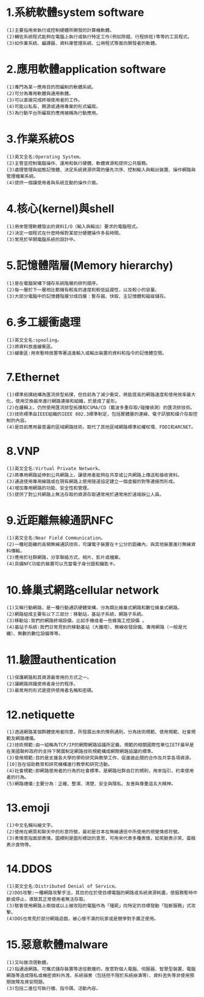 # 1.系統軟體system software
```
(1)主要指用來執行或控制硬體所開發的計算機軟體。
(2)輔佐系統程式能夠在電腦上執行或執行特定工作(例如除錯、行程排班)等等的工具程式。
(3)如作業系統、編譯器、資料庫管理系統、公用程式等面向開發者的軟體。
```
# 2.應用軟體application software
```
(1)專門為某一應用目的而編制的軟體系統。
(2)可分為專用軟體與通用軟體。
(3)可以直接完成終端使用者的工作。
(4)可能以私有、開源或通用專案的形式編寫。
(5)為行動平台所編寫的應用被稱為行動應用。
```
# 3.作業系統OS
```
(1)英文全名:Operating System。
(2)主管並控制電腦操作、運用和執行硬體、軟體資源和提供公共服務。
(3)處理管理與組態記憶體、決定系統資源供需的優先次序、控制輸入與輸出裝置、操作網路與管理檔案系統。
(4)提供一個讓使用者與系統互動的操作介面。
```
# 4.核心(kernel)與shell
```
(1)用來管理軟體發出的資料I/O（輸入與輸出）要求的電腦程式。
(2)決定一個程式在什麼時候對某部分硬體操作多長時間。
(3)常見於早期電腦系統的設計中。
```
# 5.記憶體階層(Memory hierarchy)
```
(1)是在電腦架構下儲存系統階層的排列順序。
(2)每一層於下一層相比都擁有較高的速度和較低延遲性，以及較小的容量。
(3)大部分電腦中的記憶體階層分成四層：暫存器、快取、主記憶體和磁碟儲存。
```
# 6.多工緩衝處理
```
(1)英文全名:spooling。
(2)將資料放進緩衝區。
(3)緩衝區:用來暫時放置等著送進輸入或輸出裝置的資料和指令的記憶體空間。
```
# 7.Ethernet
```
(1)標準拓撲結構為匯流排型拓撲，但目前為了減少衝突，將能提高的網路速度和使用效率最大化，使用交換器來進行網路連接和組織，於是成了星形。
(2)在邏輯上，仍然使用匯流排型拓撲和CSMA/CD（載波多重存取/碰撞偵測）的匯流排技術。
(3)技術標準由IEEE組織的IEEE 802.3標準制定，包括實體層的連線、電子訊號和媒介存取控制的內容。
(4)是目前應用最普遍的區域網路技術，取代了其他區域網路標準如權杖環、FDDI和ARCNET。
```
# 8.VNP
```
(1)英文全名:Virtual Private Network。
(2)將專用網路延伸到公共網路上，讓使用者能夠在共享或公共網路上傳送和接收資料。
(3)通過使用專用線路或在現有網路上使用隧道協定建立一個虛擬的對等連接而形成。
(4)增加專用網路的功能、安全性和管理。
(5)提供了對公共網路上無法存取的資源存取通常用於通常用於遠端辦公人員。
```
# 9.近距離無線通訊NFC
```
(1)英文全名:Near Field Communication。
(2)一種短距離的高頻無線通訊技術，可讓電子裝置在十公分的距離內，與其他裝置進行無線資料傳輸。
(3)應用於社群網路，分享聯絡方式、相片、影片或檔案。
(4)具備NFC功能的裝置可以充當電子身分證和鑰匙卡。
```
# 10.蜂巢式網路cellular network
```
(1)又稱行動網路，是一種行動通訊硬體架構，分為類比蜂巢式網路和數位蜂巢式網路。
(2)網路組成主要有以下三部分：移動站，基站子系統，網路子系統。
(3)移動站:我們的網路終端設備，比如手機或者一些蜂窩工控設備 。
(4)基站子系統:我們日常見到的移動基站（大鐵塔）、無線收發設備、專用網路（一般是光纖）、無數的數位設備等等。
```
# 11.驗證authentication
```
(1)保護網路和其資源最常用的方式之一。
(2)讓網路辨識使用者身分的程序。
(3)最常用的形式是提供使用者名稱和密碼。
```
# 12.netiquette
```
(1)透過網路某個群體使用者同意，所發展出來的慣例通則，分為技術規範、使用規範、社會規範及網路禮儀。
(2)技術規範:由一組稱為TCP/IP的網際網路協議所定義，規範的相關國際性單位IETF最早是在美國聯邦政府的支持下開展制定網路技術規範構成網際網路協議的標準。
(3)使用規範:目的是支援各大學的學術研究與教學工作，促進彼此間的合作及共享各項資源。[10]旨在協助教育和研究機構進行教學和研究活動。
(4)社會規範:即網路使用者的行為的社會標準。是網路社群自訂的規則，用來指引、約束使用者的行為。
(5)網路禮儀:主要分為：正確、整潔、清楚、安全與隱私、友善與尊重這五大精神。
```
# 13.emoji
```
(1)中文名稱叫繪文字。
(2)使用在網頁和聊天中的形意符號，最初是日本在無線通信中所使用的視覺情感符號。
(3)表情意指面部表情，圖標則是圖形標誌的意思，可用來代表多種表情，如笑臉表示笑、蛋糕表示食物等。
```
# 14.DDOS
```
(1)英文全名:Distributed Denial of Service。
(2)DOS攻擊:一種網路攻擊手法，其目的在於使目標電腦的網路或系統資源耗盡，使服務暫時中斷或停止，導致其正常使用者無法存取。
(3)駭客使用網路上兩個或以上被攻陷的電腦作為「殭屍」向特定的目標發動「阻斷服務」式攻擊。
(4)DOS也常見於部分網路遊戲，被心懷不滿的玩家或是競爭對手廣泛使用。
```
# 15.惡意軟體malware
```
(1)又叫做流氓軟體。
(2)指通過網路、可攜式儲存裝置等途徑散播的，故意對個人電腦、伺服器、智慧型裝置、電腦網路等造成隱私或機密資料外洩、系統損害（包括但不限於系統崩潰等）、資料丟失等非使用預期故障及資安問題。
(3)包括二進位可執行檔、指令碼、活動內容。
```
